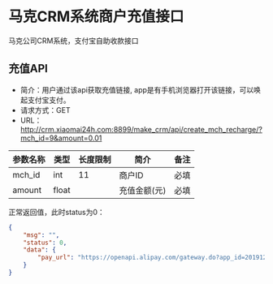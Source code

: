 # 马克CRM系统商户充值接口
马克公司CRM系统，支付宝自助收款接口


## 充值API
- 简介：用户通过该api获取充值链接, app是有手机浏览器打开该链接，可以唤起支付宝支付。
- 请求方式：GET
- URL：http://crm.xiaomai24h.com:8899/make_crm/api/create_mch_recharge/?mch_id=9&amount=0.01

|  参数名称 | 类型 | 长度限制  | 简介  | 备注  |
| ------------ | ------------ |------------ | ------------ | ------------ |
| mch_id  | int | 11 |  商户ID | 必填  |
| amount | float |  | 充值金额(元)  |  必填 |

正常返回值，此时status为0：

```json
{
	"msg": "",
	"status": 0,
	"data": {
		"pay_url": "https://openapi.alipay.com/gateway.do?app_id=2019120769766164&biz_content=%7B%22out_trade_no%22%3A60008%2C%22product_code%22%3A%22QUICK_WAP_PAY%22%2C%22total_amount%22%3A%220.01%22%2C%22subject%22%3A%22recharge%22%7D&charset=utf-8&method=alipay.trade.wap.pay&notify_url=https%3A%2F%2Fapi.lufff.com%2Fnotify%2F&sign_type=RSA2&timestamp=2019-12-11+03%3A30%3A00&version=1.0&sign=odbmLQ1dZGMsA9PClkkS%2FBSKwv14bLlWYkrPbIAP3nCdvYGlo0PYbl8cogB6S9s6QYZzpFVbTYKwSjg0KTUNqOiqksb4fxhh8VDM2m7KKAaUviuS8%2B8kN%2B3npGIxgSE5fKo7Sq1DWCCX21sPi6DPapYOC5sd%2Bhu0NKHctN8%2FgOZjLIHR5Nt4bBcKJVfhuWlGJtekDm%2B8o8ZqZa5JLSzcGVFD1Il%2FoeTP%2Bgkwpa38X360zHwFi5nZXLJ%2FFmBLaFRcefhRmdmfs1uB3A7ahg%2FKBScDGR4mnTZ3IVcDuMDO0z2WO%2FLuRDme%2BhNUdhBSJDADnHuyX0zcoee%2F4XwdAjOnaw%3D%3D"
	}
}
```

